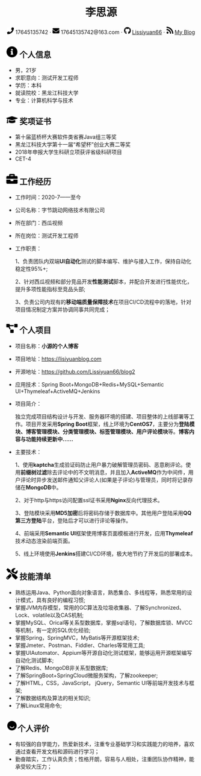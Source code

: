  <center>
     <h1>李思源</h1>
     <div>
         <span>
             <img src="assets/phone-solid.svg" width="18px">
             17645135742
         </span>
         ·
         <span>
             <img src="assets/envelope-solid.svg" width="18px">
             17645135742@163.com
         </span>
         ·
         <span>
             <img src="assets/github-brands.svg" width="18px">
             <a href="https://github.com/Lissiyuan66">Lissiyuan66</a>
         </span>
         ·
         <span>
             <img src="assets/rss-solid.svg" width="18px">
             <a href="https://lisiyuanblog.com">My Blog</a>
         </span>
     </div>
 </center>

 ## <img src="assets/info-circle-solid.svg" width="30px"> 个人信息 

 - 男，21岁
 - 求职意向：测试开发工程师
 - 学历：本科 
 - 就读院校：黑龙江科技大学 
 - 专业：计算机科学与技术


## <img src="assets/graduation-cap-solid.svg" width="30px"> 奖项证书

 - 第十届蓝桥杯大赛软件类省赛Java组三等奖 
 - 黑龙江科技大学第十一届“希望杯”创业大赛二等奖
 - 2018年申报大学生科研立项获评省级科研项目
 - CET-4

## <img src="assets/briefcase-solid.svg" width="30px"> 工作经历

* 工作时间：2020-7——至今

* 公司名称：字节跳动网络技术有限公司

* 所在部门：西瓜视频

* 所在岗位：测试开发工程师
    
* 工作职责：

  1、负责团队内双端**UI自动化**测试的脚本编写、维护与接入工作，保持自动化稳定性95%+;
  
  2、针对西瓜视频和部分竞品开发**性能测试**脚本，并配合开发进行性能优化，提升多项性能指标至竞品头部;
  
  3、负责公司内现有的**移动端质量保障技术**在项目CI/CD流程中的落地，针对项目情况制定方案并协调同事共同完成；


## <img src="assets/project-diagram-solid.svg" width="30px"> 个人项目

- 项目名称：**小源的个人博客**

- 项目地址：https://lisiyuanblog.com

- 开源地址：https://github.com/Lissiyuan66/blog2

- 应用技术：Spring Boot+MongoDB+Redis+MySQL+Semantic UI+Thymeleaf+ActiveMQ+Jenkins
  
- 项目简介：
  
  独立完成项目结构设计与开发、服务器环境的搭建、项目整体的上线部署等工作。项目开发采用**Spring Boot**框架，线上环境为**CentOS7**，主要分为**登陆模块、博客管理模块、分类管理模块、标签管理模块、用户评论模块**等。**博客内容与功能持续更新中......**
  
- 主要技术：
  
  1、使用**kaptcha**生成验证码防止用户暴力破解管理员密码、恶意刷评论。使用**前缀树过滤**除去评论中的不文明消息，并且加入**ActiveMQ**作为中间件，用户评论时异步发送邮件通知父评论人(如果是子评论)与管理员，同时将记录存储在**MongoDB**中。
  
  2、对于http与https访问配置ssl证书采用**Nginx**反向代理技术。
  
  3、登陆模块采用**MD5加密**后将密码存储于数据库中。其他用户登陆采用**QQ第三方登陆**平台，登陆后才可以进行评论等操作。
  
  4、前端采用**Semantic UI**框架使用博客页面模板进行开发，应用**Thymeleaf**技术动态渲染前端页面。
  
  5、线上环境使用**Jenkins**搭建CI/CD环境，极大地节约了开发后的部署成本。


## <img src="assets/tools-solid.svg" width="30px"> 技能清单

- 熟练运用Java、Python面向对象语言，熟悉集合、多线程等，熟悉常用的设计模式，具有良好的编程习惯;
- 掌握JVM内存模型，常用的GC算法及垃圾收集器、了解Synchronized、Lock、volatile以及CAS机制;
- 掌握MySQL、Orical等关系型数据库，掌握sql语句，了解数据库锁、MVCC等机制，有一定的SQL优化经验;
- 掌握Spring，SpringMVC，MyBatis等开源框架技术;
- 掌握Jmeter、Postman、Fiddler、Charles等常用工具;
- 掌握UIAutomator、Appium等开源自动化测试框架，能够运用开源框架编写自动化测试脚本;
- 了解Redis、MongoDB非关系型数据库; 
- 了解SpringBoot+SpringCloud微服务架构，了解zookeeper; 
- 了解HTML，CSS，JavaScript， jQuery，Semantic UI等前端开发技术与框架;
- 了解数据结构及算法的相关知识;
- 了解Linux常用命令;

## <img src="assets/11.svg" width="30px">个人评价

 - 有较强的自学能力，热爱新技术，注重专业基础学习和实践能力的培养，喜欢通过查看开发文档和源码进行学习； 
 - 勤奋踏实，工作认真负责；性格开朗，容易与人相处，注重团队协作精神，能承受较大压力；